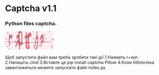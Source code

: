 # Captcha v1.1
<h3 align="left">Python files captcha.</h3>

![Tribes Download](/image/captcha.png)

Щоб запустити файл вам треба зробити такі дії
1.Нажміть r+win
2.Напишіть cmd
3.Вставте це pip install captcha Pillow
4.Коли бібліотека завантажиться можете запускати файл index.py
